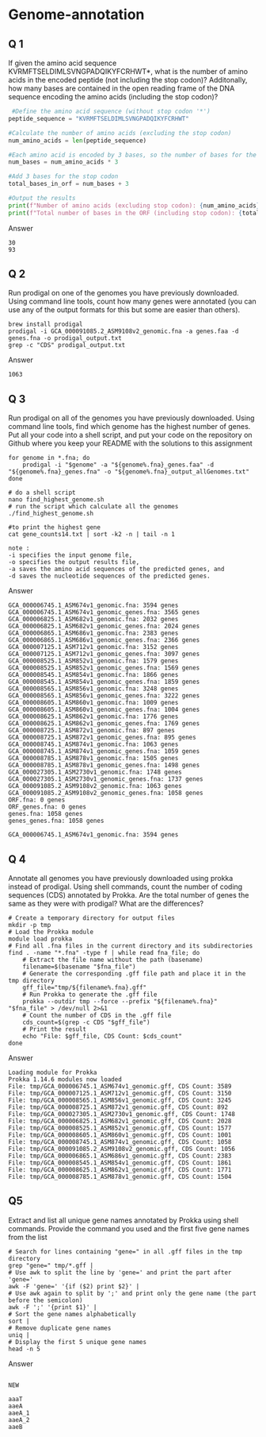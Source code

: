 # Genome-annotation


## Q 1
If given the amino acid sequence KVRMFTSELDIMLSVNGPADQIKYFCRHWT*, what is the number of amino acids in the encoded
peptide (not including the stop codon)? Additonally, how many bases are
contained in the open reading frame of the DNA sequence encoding the
amino acids (including the stop codon)?

```python
 #Define the amino acid sequence (without stop codon '*')
peptide_sequence = "KVRMFTSELDIMLSVNGPADQIKYFCRHWT"

#Calculate the number of amino acids (excluding the stop codon)
num_amino_acids = len(peptide_sequence)

#Each amino acid is encoded by 3 bases, so the number of bases for the amino acids
num_bases = num_amino_acids * 3

#Add 3 bases for the stop codon
total_bases_in_orf = num_bases + 3

#Output the results
print(f"Number of amino acids (excluding stop codon): {num_amino_acids}")
print(f"Total number of bases in the ORF (including stop codon): {total_bases_in_orf}")
```
Answer
```text
30
93
```

## Q 2
Run prodigal on one of the genomes you have previously downloaded. Using command line tools, count how many genes were annotated
(you can use any of the output formats for this but some are easier than
others).
```shell
brew install prodigal
prodigal -i GCA_000091085.2_ASM9108v2_genomic.fna -a genes.faa -d genes.fna -o prodigal_output.txt
grep -c "CDS" prodigal_output.txt
```
Answer
```text
1063
```
## Q 3
Run prodigal on all of the genomes you have previously downloaded. Using command line tools, find which genome has the highest number of genes. Put all your code into a shell script, and put your code on the repository on Github where you keep your README with the solutions to this assignment
```shell
for genome in *.fna; do
    prodigal -i "$genome" -a "${genome%.fna}_genes.faa" -d "${genome%.fna}_genes.fna" -o "${genome%.fna}_output_allGenomes.txt"
done

# do a shell script
nano find_highest_genome.sh
# run the script which calculate all the genomes
./find_highest_genome.sh

#to print the highest gene
cat gene_counts14.txt | sort -k2 -n | tail -n 1

note :
-i specifies the input genome file,
-o specifies the output results file,
-a saves the amino acid sequences of the predicted genes, and
-d saves the nucleotide sequences of the predicted genes.
```

Answer
```text
GCA_000006745.1_ASM674v1_genomic.fna: 3594 genes
GCA_000006745.1_ASM674v1_genomic_genes.fna: 3565 genes
GCA_000006825.1_ASM682v1_genomic.fna: 2032 genes
GCA_000006825.1_ASM682v1_genomic_genes.fna: 2024 genes
GCA_000006865.1_ASM686v1_genomic.fna: 2383 genes
GCA_000006865.1_ASM686v1_genomic_genes.fna: 2366 genes
GCA_000007125.1_ASM712v1_genomic.fna: 3152 genes
GCA_000007125.1_ASM712v1_genomic_genes.fna: 3097 genes
GCA_000008525.1_ASM852v1_genomic.fna: 1579 genes
GCA_000008525.1_ASM852v1_genomic_genes.fna: 1569 genes
GCA_000008545.1_ASM854v1_genomic.fna: 1866 genes
GCA_000008545.1_ASM854v1_genomic_genes.fna: 1859 genes
GCA_000008565.1_ASM856v1_genomic.fna: 3248 genes
GCA_000008565.1_ASM856v1_genomic_genes.fna: 3222 genes
GCA_000008605.1_ASM860v1_genomic.fna: 1009 genes
GCA_000008605.1_ASM860v1_genomic_genes.fna: 1004 genes
GCA_000008625.1_ASM862v1_genomic.fna: 1776 genes
GCA_000008625.1_ASM862v1_genomic_genes.fna: 1769 genes
GCA_000008725.1_ASM872v1_genomic.fna: 897 genes
GCA_000008725.1_ASM872v1_genomic_genes.fna: 895 genes
GCA_000008745.1_ASM874v1_genomic.fna: 1063 genes
GCA_000008745.1_ASM874v1_genomic_genes.fna: 1059 genes
GCA_000008785.1_ASM878v1_genomic.fna: 1505 genes
GCA_000008785.1_ASM878v1_genomic_genes.fna: 1498 genes
GCA_000027305.1_ASM2730v1_genomic.fna: 1748 genes
GCA_000027305.1_ASM2730v1_genomic_genes.fna: 1737 genes
GCA_000091085.2_ASM9108v2_genomic.fna: 1063 genes
GCA_000091085.2_ASM9108v2_genomic_genes.fna: 1058 genes
ORF.fna: 0 genes
ORF_genes.fna: 0 genes
genes.fna: 1058 genes
genes_genes.fna: 1058 genes

GCA_000006745.1_ASM674v1_genomic.fna: 3594 genes
```

## Q 4
Annotate all genomes you have previously downloaded using
prokka instead of prodigal. Using shell commands, count the number of
coding sequences (CDS) annotated by Prokka. Are the total number of
genes the same as they were with prodigal? What are the differences?

```shell
# Create a temporary directory for output files
mkdir -p tmp
# Load the Prokka module
module load prokka
# Find all .fna files in the current directory and its subdirectories
find . -name "*.fna" -type f | while read fna_file; do
    # Extract the file name without the path (basename)
    filename=$(basename "$fna_file")
    # Generate the corresponding .gff file path and place it in the tmp directory
    gff_file="tmp/${filename%.fna}.gff"
    # Run Prokka to generate the .gff file
    prokka --outdir tmp --force --prefix "${filename%.fna}" "$fna_file" > /dev/null 2>&1
    # Count the number of CDS in the .gff file
    cds_count=$(grep -c CDS "$gff_file")
    # Print the result
    echo "File: $gff_file, CDS Count: $cds_count"
done

```
Answer
```text
Loading module for Prokka
Prokka 1.14.6 modules now loaded
File: tmp/GCA_000006745.1_ASM674v1_genomic.gff, CDS Count: 3589
File: tmp/GCA_000007125.1_ASM712v1_genomic.gff, CDS Count: 3150
File: tmp/GCA_000008565.1_ASM856v1_genomic.gff, CDS Count: 3245
File: tmp/GCA_000008725.1_ASM872v1_genomic.gff, CDS Count: 892
File: tmp/GCA_000027305.1_ASM2730v1_genomic.gff, CDS Count: 1748
File: tmp/GCA_000006825.1_ASM682v1_genomic.gff, CDS Count: 2028
File: tmp/GCA_000008525.1_ASM852v1_genomic.gff, CDS Count: 1577
File: tmp/GCA_000008605.1_ASM860v1_genomic.gff, CDS Count: 1001
File: tmp/GCA_000008745.1_ASM874v1_genomic.gff, CDS Count: 1058
File: tmp/GCA_000091085.2_ASM9108v2_genomic.gff, CDS Count: 1056
File: tmp/GCA_000006865.1_ASM686v1_genomic.gff, CDS Count: 2383
File: tmp/GCA_000008545.1_ASM854v1_genomic.gff, CDS Count: 1861
File: tmp/GCA_000008625.1_ASM862v1_genomic.gff, CDS Count: 1771
File: tmp/GCA_000008785.1_ASM878v1_genomic.gff, CDS Count: 1504
```
## Q5
Extract and list all unique gene names annotated by Prokka
using shell commands. Provide the command you used and the first five
gene names from the list

```shell
# Search for lines containing "gene=" in all .gff files in the tmp directory
grep "gene=" tmp/*.gff |
# Use awk to split the line by 'gene=' and print the part after 'gene='
awk -F 'gene=' '{if ($2) print $2}' |
# Use awk again to split by ';' and print only the gene name (the part before the semicolon)
awk -F ';' '{print $1}' |
# Sort the gene names alphabetically
sort |
# Remove duplicate gene names
uniq |
# Display the first 5 unique gene names
head -n 5
```
Answer
```text

NEW

aaaT
aaeA
aaeA_1
aaeA_2
aaeB
```
